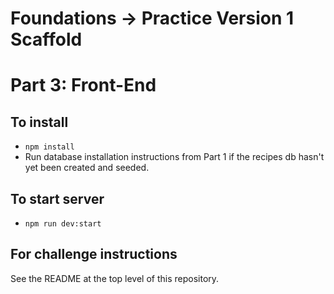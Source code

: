# Foundations -> Practice Version 1 Scaffold
# Part 3: Front-End

## To install
- `npm install`
- Run database installation instructions from Part 1 if the recipes db hasn't yet been created and seeded.

## To start server
- `npm run dev:start`

## For challenge instructions
See the README at the top level of this repository.
